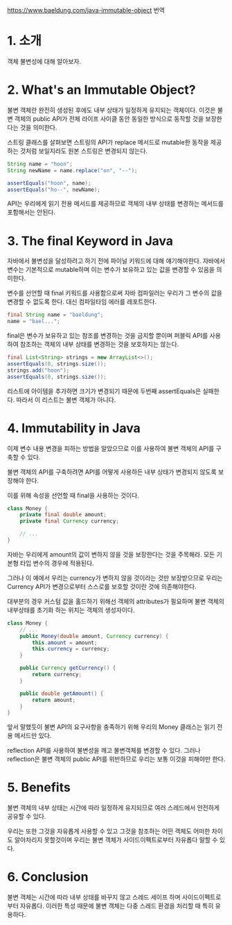 https://www.baeldung.com/java-immutable-object 번역

# 1. 소개

객체 불변성에 대해 알아보자.

# 2. What's an Immutable Object?

불변 객체란 완전히 생성된 후에도 내부 상태가 일정하게 유지되는 객체이다. 이것은 불변 객체의 public API가 전체 라이프 사이클 동안 동일한 방식으로 동작할 것을 보장한다는 것을 의미한다.

스트링 클래스를 살펴보면 스트링의 API가 replace 메서드로 mutable한 동작을 제공하는 것처럼 보일지라도 원본 스트링은 변경되지 않는다.

```java
String name = "hoon";
String newName = name.replace("on", "--");

assertEquals("hoon", name);
assertEquals("ho--", newName);
```

API는 우리에게 읽기 전용 메서드를 제공하므로 객체의 내부 상태를 변경하는 메서드를 포함해서는 안된다.

# 3. The final Keyword in Java

자바에서 불변성을 달성하려고 하기 전에 파이널 키워드에 대해 얘기해야한다. 자바에서 변수는 기본적으로 mutable하며 이는 변수가 보유하고 있는 값을 변경할 수 있음을 의미한다.

변수를 선언할 때 final 키워드를 사용함으로써 자바 컴파일러는 우리가 그 변수의 값을 변경할 수 없도록 한다. 대신 컴파일타임 에러를 레포트한다.

```java
final String name = "baeldung";
name = "bael...";
```

final은 변수가 보유하고 있는 참조를 변경하는 것을 금지할 뿐이며 퍼블릭 API를 사용하여 참조하는 객체의 내부 상태를 변경하는 것을 보호하지는 않는다.

```java
final List<String> strings = new ArrayList<>();
assertEquals(0, strings.size());
strings.add("hoon");
assertEquals(0, strings.size());
```

리스트에 아이템을 추가하면 크기가 변경되기 때문에 두번째 assertEquals은 실패한다. 따라서 이 리스트는 불변 객체가 아니다.

# 4. Immutability in Java

이제 변수 내용 변경을 피하는 방법을 알았으므로 이를 사용하여 불변 객체의 API를 구축할 수 있다. 

불변 객체의 API를 구축하려면 API를 어떻게 사용하든 내부 상태가 변경되지 않도록 보장해야 한다. 

이를 위해 속성을 선언할 때 final을 사용하는 것이다.

```java
class Money {
    private final double amount;
    private final Currency currency;

    // ...
}
```

자바는 우리에게 amount의 값이 변하지 않을 것을 보장한다는 것을 주목해라. 모든 기본형 타입 변수의 경우에 적용된다.

그러나 이 예에서 우리는 currency가 변하지 않을 것이라는 것만 보장받으므로 우리는 Currency API가 변경으로부터 스스로를 보호할 것이란 것에 의존해야한다.

대부분의 경우 커스텀 값을 홀드하기 위해선 객체의 attributes가 필요하며 불변 객체의 내부상태를 초기화 하는 위치는 객체의 생성자이다.

```java
class Money {
    // ...
    public Money(double amount, Currency currency) {
        this.amount = amount;
        this.currency = currency;
    }

    public Currency getCurrency() {
        return currency;
    }

    public double getAmount() {
        return amount;
    }
}
```

앞서 말했듯이 불변 API의 요구사항을 충족하기 위해 우리의 Money 클래스는 읽기 전용 메서드만 있다. 

reflection API를 사용하여 불변성을 깨고 불변객체를 변경할 수 있다. 그러나 reflection은 불변 객체의 public API를 위반하므로 우리는 보통 이것을 피해야만 한다.

# 5. Benefits

불변 객체의 내부 상태는 시간에 따라 일정하게 유지되므로 여러 스레드에서 안전하게 공유할 수 있다.

우리는 또한 그것을 자유롭게 사용할 수 있고 그것을 참조하는 어떤 객체도 어떠한 차이도 알아차리지 못할것이며 우리는 불변 객체가 사이드이펙트로부터 자유롭다 말할 수 있다.

# 6. Conclusion

불변 객체는 시간에 따라 내부 상태를 바꾸지 않고 스레드 세이프 하며 사이드이펙트로부터 자유롭다. 이러한 특성 때문에 불변 객체는 다중 스레드 환경을 처리할 때 특히 유용하다.




















